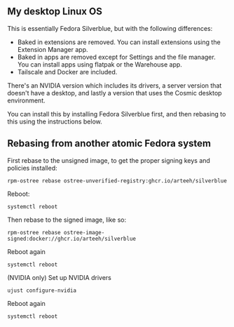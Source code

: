 ## My desktop Linux OS

This is essentially Fedora Silverblue, but with the following differences:

- Baked in extensions are removed. You can install extensions using the Extension Manager app.
- Baked in apps are removed except for Settings and the file manager. You can install apps using flatpak or the Warehouse app.
- Tailscale and Docker are included.

There's an NVIDIA version which includes its drivers, a server version that doesn't have a desktop, and lastly a version that uses the Cosmic desktop environment.

You can install this by installing Fedora Silverblue first, and then rebasing to this using the instructions below.

## Rebasing from another atomic Fedora system

First rebase to the unsigned image, to get the proper signing keys and policies installed:
```
rpm-ostree rebase ostree-unverified-registry:ghcr.io/arteeh/silverblue
```
Reboot:
```
systemctl reboot
```
Then rebase to the signed image, like so:
```
rpm-ostree rebase ostree-image-signed:docker://ghcr.io/arteeh/silverblue
```
Reboot again
```
systemctl reboot
```
(NVIDIA only) Set up NVIDIA drivers
```
ujust configure-nvidia
```
Reboot again
```
systemctl reboot
```
